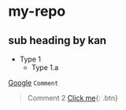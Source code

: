 # my-repo
## sub heading by kan
* Type 1
    * Type 1.a

[Google](https://www.google.com)
`Comment`
> Comment 2
> [Click me](http://www.google.com){: .btn}
